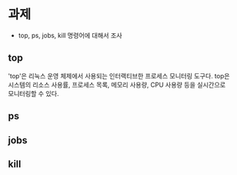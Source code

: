 # 과제
+ top, ps, jobs, kill 명령어에 대해서 조사

## top
'top'은 리눅스 운영 체제에서 사용되는 인터랙티브한 프로세스 모니터링 도구다.
top은 시스템의 리소스 사용률, 프로세스 목록, 메모리 사용량, CPU 사용량 등을 실시간으로 모니터링할 수 있다. 


## ps

## jobs

## kill
